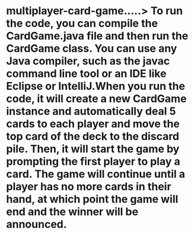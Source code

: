 # multiplayer-card-game.....> To run the code, you can compile the CardGame.java file and then run the CardGame class. You can use any Java compiler, such as the javac command line tool or an IDE like Eclipse or IntelliJ.When you run the code, it will create a new CardGame instance and automatically deal 5 cards to each player and move the top card of the deck to the discard pile. Then, it will start the game by prompting the first player to play a card. The game will continue until a player has no more cards in their hand, at which point the game will end and the winner will be announced.
